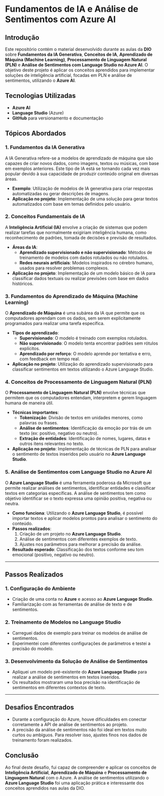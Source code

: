# Fundamentos de IA e Análise de Sentimentos com Azure AI

## Introdução

Este repositório contém o material desenvolvido durante as aulas da **DIO** sobre **Fundamentos da IA Generativa**, **Conceitos de IA**, **Aprendizado de Máquina (Machine Learning)**, **Processamento de Linguagem Natural (PLN)** e **Análise de Sentimentos com Language Studio no Azure AI**. O objetivo deste projeto é aplicar os conceitos aprendidos para implementar soluções de inteligência artificial, focadas em PLN e análise de sentimentos, utilizando o **Azure AI**.

## Tecnologias Utilizadas
- **Azure AI**
- **Language Studio** (Azure)
- **GitHub** para versionamento e documentação

## Tópicos Abordados

### 1. **Fundamentos da IA Generativa**
   A IA Generativa refere-se a modelos de aprendizado de máquina que são capazes de criar novos dados, como imagens, textos ou músicas, com base em exemplos anteriores. Este tipo de IA está se tornando cada vez mais popular devido à sua capacidade de produzir conteúdo original em diversas áreas.

   - **Exemplo**: Utilização de modelos de IA generativa para criar respostas automatizadas ou gerar descrições de imagens.
   - **Aplicação no projeto**: Implementação de uma solução para gerar textos automatizados com base em temas definidos pelo usuário.

### 2. **Conceitos Fundamentais de IA**
   A **Inteligência Artificial (IA)** envolve a criação de sistemas que podem realizar tarefas que normalmente exigiriam inteligência humana, como reconhecimento de padrões, tomada de decisões e previsão de resultados. 
   
   - **Áreas da IA**:
     - **Aprendizado supervisionado e não supervisionado**: Métodos de treinamento de modelos com dados rotulados ou não rotulados.
     - **Redes neurais artificiais**: Modelos inspirados no cérebro humano, usados para resolver problemas complexos.
   - **Aplicação no projeto**: Implementação de um modelo básico de IA para classificar dados textuais ou realizar previsões com base em dados históricos.

### 3. **Fundamentos do Aprendizado de Máquina (Machine Learning)**
   O **Aprendizado de Máquina** é uma subárea da IA que permite que os computadores aprendam com os dados, sem serem explicitamente programados para realizar uma tarefa específica.
   
   - **Tipos de aprendizado**:
     - **Supervisionado**: O modelo é treinado com exemplos rotulados.
     - **Não supervisionado**: O modelo tenta encontrar padrões sem rótulos explícitos.
     - **Aprendizado por reforço**: O modelo aprende por tentativa e erro, com feedback em tempo real.
   - **Aplicação no projeto**: Utilização do aprendizado supervisionado para classificar sentimentos em textos utilizando o Azure Language Studio.

### 4. **Conceitos de Processamento de Linguagem Natural (PLN)**
   O **Processamento de Linguagem Natural (PLN)** envolve técnicas que permitem que os computadores entendam, interpretem e gerem linguagem humana de maneira útil.
   
   - **Técnicas importantes**:
     - **Tokenização**: Divisão de textos em unidades menores, como palavras ou frases.
     - **Análise de sentimentos**: Identificação da emoção por trás de um texto (ex: positivo, negativo ou neutro).
     - **Extração de entidades**: Identificação de nomes, lugares, datas e outros itens relevantes no texto.
   - **Aplicação no projeto**: Implementação de técnicas de PLN para analisar o sentimento de textos inseridos pelo usuário no **Azure Language Studio**.

### 5. **Análise de Sentimentos com Language Studio no Azure AI**
   O **Azure Language Studio** é uma ferramenta poderosa da Microsoft que permite realizar análises de sentimentos, identificar entidades e classificar textos em categorias específicas. A análise de sentimentos tem como objetivo identificar se o texto expressa uma opinião positiva, negativa ou neutra.
   
   - **Como funciona**: Utilizando o **Azure Language Studio**, é possível importar textos e aplicar modelos prontos para analisar o sentimento do conteúdo.
   - **Passos realizados**:
     1. Criação de um projeto no **Azure Language Studio**.
     2. Análise de sentimentos com diferentes exemplos de texto.
     3. Ajustes nos parâmetros para melhorar a precisão da análise.
   - **Resultado esperado**: Classificação dos textos conforme seu tom emocional (positivo, negativo ou neutro).

---

## Passos Realizados

### 1. **Configuração do Ambiente**
   - Criação de uma conta no **Azure** e acesso ao **Azure Language Studio**.
   - Familiarização com as ferramentas de análise de texto e de sentimentos.
   
### 2. **Treinamento de Modelos no Language Studio**
   - Carreguei dados de exemplo para treinar os modelos de análise de sentimentos.
   - Experimentei com diferentes configurações de parâmetros e testei a precisão do modelo.

### 3. **Desenvolvimento da Solução de Análise de Sentimentos**
   - Apliquei um modelo pré-existente do **Azure Language Studio** para realizar a análise de sentimentos em textos inseridos.
   - Os resultados mostraram uma boa precisão na identificação de sentimentos em diferentes contextos de texto.

---

## Desafios Encontrados
- Durante a configuração do Azure, houve dificuldades em conectar corretamente a API de análise de sentimentos ao projeto.
- A precisão da análise de sentimentos não foi ideal em textos muito curtos ou ambíguos. Para resolver isso, ajustes finos nos dados de treinamento foram realizados.

## Conclusão
Ao final deste desafio, fui capaz de compreender e aplicar os conceitos de **Inteligência Artificial**, **Aprendizado de Máquina** e **Processamento de Linguagem Natural** com o Azure. A análise de sentimentos utilizando o **Azure Language Studio** foi uma aplicação prática e interessante dos conceitos aprendidos nas aulas da DIO.


